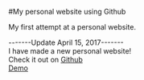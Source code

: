 #My personal website using Github
  
My first attempt at a personal website.  
  
-------Update April 15, 2017-------  
I have made a new personal website!  
Check it out on [Github](https://github.com/RunEMC/PersonalWebsite)  
[Demo](http://ronli.comli.com/)  
